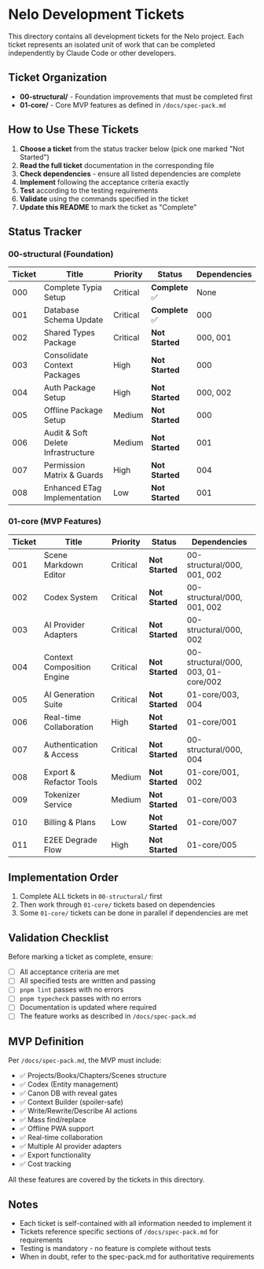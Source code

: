 # Nelo Development Tickets

This directory contains all development tickets for the Nelo project. Each ticket represents an isolated unit of work that can be completed independently by Claude Code or other developers.

## Ticket Organization

- **00-structural/** - Foundation improvements that must be completed first
- **01-core/** - Core MVP features as defined in `/docs/spec-pack.md`

## How to Use These Tickets

1. **Choose a ticket** from the status tracker below (pick one marked "Not Started")
2. **Read the full ticket** documentation in the corresponding file
3. **Check dependencies** - ensure all listed dependencies are complete
4. **Implement** following the acceptance criteria exactly
5. **Test** according to the testing requirements
6. **Validate** using the commands specified in the ticket
7. **Update this README** to mark the ticket as "Complete"

## Status Tracker

### 00-structural (Foundation)

| Ticket | Title | Priority | Status | Dependencies |
|--------|-------|----------|---------|--------------|
| 000 | Complete Typia Setup | Critical | **Complete** ✅ | None |
| 001 | Database Schema Update | Critical | **Complete** ✅ | 000 |
| 002 | Shared Types Package | Critical | **Not Started** | 000, 001 |
| 003 | Consolidate Context Packages | High | **Not Started** | 000 |
| 004 | Auth Package Setup | High | **Not Started** | 000, 002 |
| 005 | Offline Package Setup | Medium | **Not Started** | 000 |
| 006 | Audit & Soft Delete Infrastructure | Medium | **Not Started** | 001 |
| 007 | Permission Matrix & Guards | High | **Not Started** | 004 |
| 008 | Enhanced ETag Implementation | Low | **Not Started** | 001 |

### 01-core (MVP Features)

| Ticket | Title | Priority | Status | Dependencies |
|--------|-------|----------|---------|--------------|
| 001 | Scene Markdown Editor | Critical | **Not Started** | 00-structural/000, 001, 002 |
| 002 | Codex System | Critical | **Not Started** | 00-structural/000, 001, 002 |
| 003 | AI Provider Adapters | Critical | **Not Started** | 00-structural/000, 002 |
| 004 | Context Composition Engine | Critical | **Not Started** | 00-structural/000, 003, 01-core/002 |
| 005 | AI Generation Suite | Critical | **Not Started** | 01-core/003, 004 |
| 006 | Real-time Collaboration | High | **Not Started** | 01-core/001 |
| 007 | Authentication & Access | Critical | **Not Started** | 00-structural/000, 004 |
| 008 | Export & Refactor Tools | Medium | **Not Started** | 01-core/001, 002 |
| 009 | Tokenizer Service | Medium | **Not Started** | 01-core/003 |
| 010 | Billing & Plans | Low | **Not Started** | 01-core/007 |
| 011 | E2EE Degrade Flow | High | **Not Started** | 01-core/005 |

## Implementation Order

1. Complete ALL tickets in `00-structural/` first
2. Then work through `01-core/` tickets based on dependencies
3. Some `01-core/` tickets can be done in parallel if dependencies are met

## Validation Checklist

Before marking a ticket as complete, ensure:

- [ ] All acceptance criteria are met
- [ ] All specified tests are written and passing
- [ ] `pnpm lint` passes with no errors
- [ ] `pnpm typecheck` passes with no errors
- [ ] Documentation is updated where required
- [ ] The feature works as described in `/docs/spec-pack.md`

## MVP Definition

Per `/docs/spec-pack.md`, the MVP must include:
- ✅ Projects/Books/Chapters/Scenes structure
- ✅ Codex (Entity management)
- ✅ Canon DB with reveal gates
- ✅ Context Builder (spoiler-safe)
- ✅ Write/Rewrite/Describe AI actions
- ✅ Mass find/replace
- ✅ Offline PWA support
- ✅ Real-time collaboration
- ✅ Multiple AI provider adapters
- ✅ Export functionality
- ✅ Cost tracking

All these features are covered by the tickets in this directory.

## Notes

- Each ticket is self-contained with all information needed to implement it
- Tickets reference specific sections of `/docs/spec-pack.md` for requirements
- Testing is mandatory - no feature is complete without tests
- When in doubt, refer to the spec-pack.md for authoritative requirements